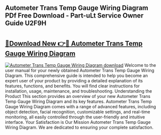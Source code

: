 ## Autometer Trans Temp Gauge Wiring Diagram PDf Free Download - Part-uLt Service Owner Guide U2F9H

# <h2><a href="http://dfkfexf.blite.top/?on=Autometer+Trans+Temp+Gauge+Wiring+Diagram">🔗Download New 👉🔴 Autometer Trans Temp Gauge Wiring Diagram</a></h2>

[![Autometer Trans Temp Gauge Wiring Diagram download](https://i.imgur.com/lujVjoI.png)](http://dfkfexf.blite.top/?on=Autometer+Trans+Temp+Gauge+Wiring+Diagram)
Welcome to the user manual for your newly obtained Autometer Trans Temp Gauge Wiring Diagram. This comprehensive guide is intended to help you become an expert user of your product by providing a detailed explanation of its features, functions, and benefits. You will find clear instructions for installation, usage, maintenance, and troubleshooting. Understanding the Product This section provides an overview of your new Autometer Trans Temp Gauge Wiring Diagram and its key features. Autometer Trans Temp Gauge Wiring Diagram comes with a range of advanced features, including object detection, facial recognition, customizable settings, and real-time monitoring, all easily controlled through the user-friendly and intuitive interface. Your Satisfaction is Our Mission Autometer Trans Temp Gauge Wiring Diagram. We are dedicated to ensuring your complete satisfaction.

